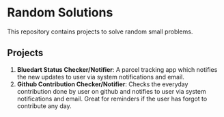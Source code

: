# Random Solutions
This repository contains projects to solve random small problems.

## Projects
1. **Bluedart Status Checker/Notifier**: A parcel tracking app which notifies the new updates to user via system notifications and email.
2. **Github Contribution Checker/Notifier**: Checks the everyday contribution done by user on github and notifies to user via system notifications and email. Great for reminders if the user has forgot to contribute any day.
